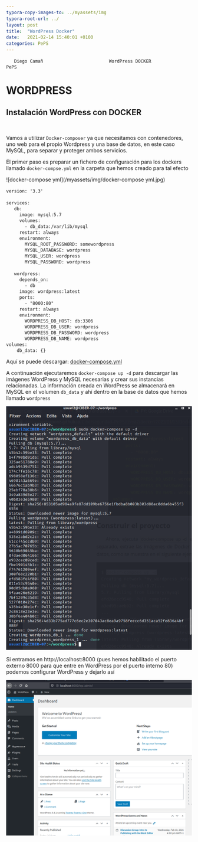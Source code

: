 ```yaml
---
typora-copy-images-to: ../myassets/img
typora-root-url: ../
layout: post
title:  "WordPress Docker"
date:   2021-02-14 15:40:01 +0100
categories: PePS
---
```


       Diego Camañ                         WordPress DOCKER                            PePS   

#                                                                                       WORDPRESS



## Instalación WordPress con DOCKER

​                                  

Vamos a utilizar `Docker-composer` ya que necesitamos con contenedores, uno web para el propio Wordpress y una base de datos, en este caso MySQL, para separar y proteger ambos servicios.

El primer paso es preparar un fichero de configuración para los dockers llamado `docker-compse.yml` en la carpeta que hemos creado para tal efecto

![docker-compose yml](/myassets/img/docker-compose yml.jpg)





```
version: '3.3'

services:
   db:
     image: mysql:5.7
     volumes:
       - db_data:/var/lib/mysql
     restart: always
     environment:
       MYSQL_ROOT_PASSWORD: somewordpress
       MYSQL_DATABASE: wordpress
       MYSQL_USER: wordpress
       MYSQL_PASSWORD: wordpress

   wordpress:
     depends_on:
       - db
     image: wordpress:latest
     ports:
       - "8000:80"
     restart: always
     environment:
       WORDPRESS_DB_HOST: db:3306
       WORDPRESS_DB_USER: wordpress
       WORDPRESS_DB_PASSWORD: wordpress
       WORDPRESS_DB_NAME: wordpress
volumes:
    db_data: {}
```

Aquí se puede descargar:  [docker-compose.yml](../YAMaLo/WordPress/docker-compose.yml) 

A continuación ejecutaremos `docker-compose up -d` para descargar las imágenes WordPress y MySQL necesarias y crear sus instancias relacionadas. La información creada en WordPress se almacenará en MySQL en el volumen `db_data` y ahí dentro en la base de datos que hemos llamado `wordpress`

![wordpress2](/myassets/img/wordpress2.png)



Si entramos en http://localhost:8000 (pues hemos habilitado el puerto externo 8000 para que entre en WordPress por el puerto interno 80) podemos configurar WordPress y dejarlo así



![wordpress3](/myassets/img/wordpress3.png)